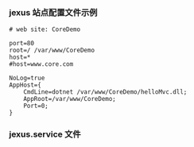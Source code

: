 ### jexus 站点配置文件示例
```
# web site: CoreDemo

port=80
root=/ /var/www/CoreDemo
host=*
#host=www.core.com

NoLog=true
AppHost={
	CmdLine=dotnet /var/www/CoreDemo/helloMvc.dll;
	AppRoot=/var/www/CoreDemo;
	Port=0;
}
```
### jexus.service 文件
```
```
